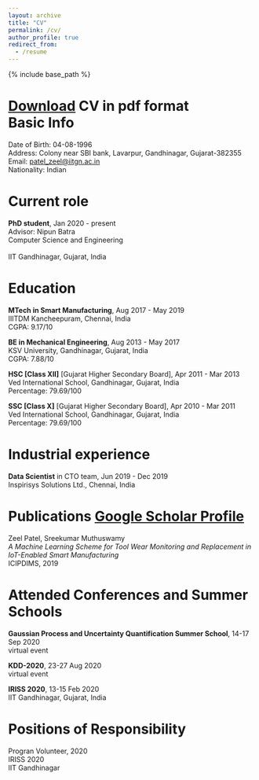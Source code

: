 ```yaml
---
layout: archive
title: "CV"
permalink: /cv/
author_profile: true
redirect_from:
  - /resume
---
```


{% include base_path %}



[Download](https://github.com/patel-zeel/patel-zeel.github.io/blob/master/_pages/CV.pdf) CV in pdf format<br>
Basic Info
======
Date of Birth: 04-08-1996<br>
Address: Colony near SBI bank, Lavarpur, Gandhinagar, Gujarat-382355<br>
Email: patel_zeel@iitgn.ac.in<br>
Nationality: Indian



Current role
======
**PhD student**, Jan 2020 - present<br>
Advisor: Nipun Batra<br>
Computer Science and Engineering<br>				
IIT Gandhinagar, Gujarat, India



Education
======
**MTech in Smart Manufacturing**, Aug 2017 - May 2019<br>
IIITDM Kancheepuram, Chennai, India<br>
CGPA: 9.17/10

**BE in Mechanical Engineering**, Aug 2013 - May 2017<br>
KSV University, Gandhinagar, Gujarat, India<br>
CGPA: 7.88/10

**HSC [Class XII]** [Gujarat Higher Secondary Board], Apr 2011 - Mar 2013<br>
Ved International School, Gandhinagar, Gujarat, India<br>
Percentage: 79.69/100

**SSC [Class X]** [Gujarat Higher Secondary Board], Apr 2010 - Mar 2011<br>
Ved International School, Gandhinagar, Gujarat, India<br>
Percentage: 79.69/100



Industrial experience
======
**Data Scientist** in CTO team, Jun 2019 - Dec 2019<br>
Inspirisys Solutions Ltd., Chennai, India<br>



Publications [Google Scholar Profile](https://scholar.google.com/citations?user=7LY1_u4AAAAJ&hl=en)
======
Zeel Patel, Sreekumar Muthuswamy<br>
*A Machine Learning Scheme for Tool Wear Monitoring and Replacement in IoT-Enabled Smart Manufacturing*<br>
ICIPDIMS, 2019



Attended Conferences and Summer Schools
======
**Gaussian Process and Uncertainty Quantification Summer School**, 14-17 Sep 2020<br>
virtual event

**KDD-2020**, 23-27 Aug 2020<br>
virtual event

**IRISS 2020**, 13-15 Feb 2020<br>
IIT Gandhinagar, Gujarat, India



Positions of Responsibility
======
Progran Volunteer, 2020<br>
IRISS 2020<br>
IIT Gandhinagar
